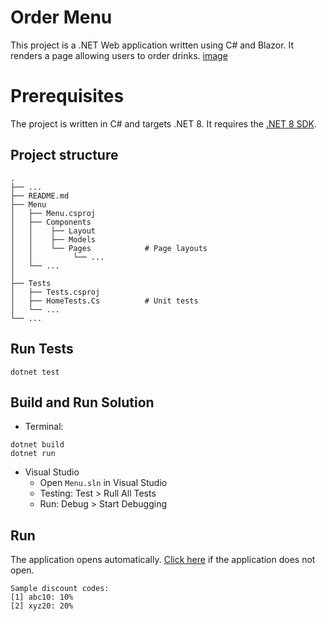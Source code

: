 ﻿# Order Menu

This project is a .NET Web application written using C# and Blazor. It renders a page allowing users to order drinks.
[image](./Static/preview.png)

# Prerequisites

The project is written in C# and targets .NET 8. It requires the [.NET 8 SDK](https://dotnet.microsoft.com/en-us/download). 
## Project structure
```console
.
├── ...
├── README.md
├── Menu                    
│   ├── Menu.csproj
│   ├── Components
│   │    ├── Layout
│   │    ├── Models
│   │    └── Pages            # Page layouts
│   │         └── ...
│   └── ...
│  
├── Tests
│   ├── Tests.csproj
│   ├── HomeTests.Cs          # Unit tests
│   └── ...
└── ...
```
## Run Tests
```console
dotnet test
```

## Build and Run Solution

- Terminal:
```console
dotnet build
dotnet run
```
- Visual Studio
    - Open ```Menu.sln``` in Visual Studio
    - Testing: Test > Rull All Tests
    - Run: Debug > Start Debugging
## Run
The application opens automatically. [Click here](http://localhost:3000) if the application does not open.
```
Sample discount codes: 
[1] abc10: 10%
[2] xyz20: 20%
```